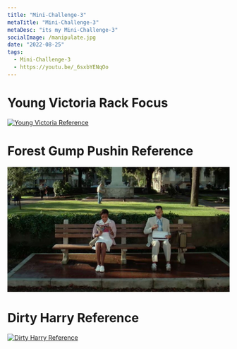 ```yaml
---
title: "Mini-Challenge-3"
metaTitle: "Mini-Challenge-3"
metaDesc: "its my Mini-Challenge-3"
socialImage: /manipulate.jpg
date: "2022-08-25"
tags:
  - Mini-Challenge-3
  - https://youtu.be/_6sxbYENqOo
---
```


# Young Victoria Rack Focus

[![Young Victoria Reference](https://i.ytimg.com/vi/lqE_CG9lnBs/maxresdefault.jpg)](https://www.youtube.com/watch?v=Kr-IsjAqJyc)

# Forest Gump Pushin Reference

[![Forest Gump Pushin Reference](https://github.com/KabakaWilliam/wills-blog/blob/main/BlogPics/miniChallenge3/forestGump.jpeg?raw=true)](https://www.youtube.com/watch?v=91MR31HQm9k)

# Dirty Harry Reference

[![Dirty Harry Reference](https://upload.wikimedia.org/wikipedia/en/2/27/Harry_Callahan.JPG)](https://www.youtube.com/watch?v=oXDOQZGvj4k)

